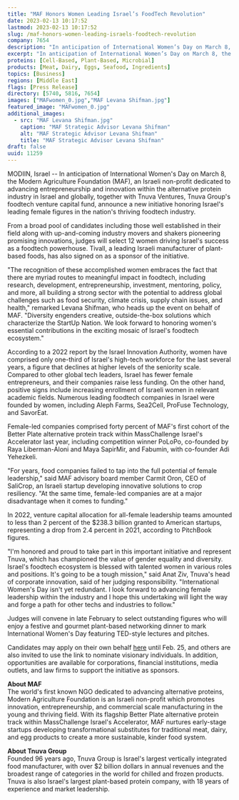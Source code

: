 ```yaml
---
title: "MAF Honors Women Leading Israel’s FoodTech Revolution"
date: 2023-02-13 10:17:52
lastmod: 2023-02-13 10:17:52
slug: /maf-honors-women-leading-israels-foodtech-revolution
company: 7654
description: "In anticipation of International Women’s Day on March 8, the Modern Agriculture Foundation (MAF), an Israeli non-profit dedicated to advancing entrepreneurship and innovation within the alternative protein industry in Israel and globally, together with Tnuva Ventures, Tnuva Group's foodtech venture capital fund, announce a new initiative honoring Israel’s leading female figures in the nation’s thriving foodtech industry."
excerpt: "In anticipation of International Women’s Day on March 8, the Modern Agriculture Foundation (MAF), an Israeli non-profit dedicated to advancing entrepreneurship and innovation within the alternative protein industry in Israel and globally, together with Tnuva Ventures, Tnuva Group's foodtech venture capital fund, announce a new initiative honoring Israel’s leading female figures in the nation’s thriving foodtech industry."
proteins: [Cell-Based, Plant-Based, Microbial]
products: [Meat, Dairy, Eggs, Seafood, Ingredients]
topics: [Business]
regions: [Middle East]
flags: [Press Release]
directory: [5740, 5816, 7654]
images: ["MAFwomen_0.jpg","MAF Levana Shifman.jpg"]
featured_image: "MAFwomen_0.jpg"
additional_images:
  - src: "MAF Levana Shifman.jpg"
    caption: "MAF Strategic Advisor Levana Shifman"
    alt: "MAF Strategic Advisor Levana Shifman"
    title: "MAF Strategic Advisor Levana Shifman"
draft: false
uuid: 11259
---
```

MODIIN, Israel -- In anticipation of International Women's Day on March
8, the Modern Agriculture Foundation (MAF), an Israeli non-profit
dedicated to advancing entrepreneurship and innovation within the
alternative protein industry in Israel and globally, together with Tnuva
Ventures, Tnuva Group\'s foodtech venture capital fund, announce a new
initiative honoring Israel's leading female figures in the nation's
thriving foodtech industry.

From a broad pool of candidates including those well established in
their field along with up-and-coming industry movers and shakers
pioneering promising innovations, judges will select 12 women driving
Israel's success as a foodtech powerhouse. Tivall, a leading Israeli
manufacturer of plant-based foods, has also signed on as a sponsor of
the initiative.

"The recognition of these accomplished women embraces the fact that
there are myriad routes to meaningful impact in foodtech, including
research, development, entrepreneurship, investment, mentoring, policy,
and more, all building a strong sector with the potential to address
global challenges such as food security, climate crisis, supply chain
issues, and health," remarked Levana Shifman, who heads up the event on
behalf of MAF. "Diversity engenders creative, outside-the-box solutions
which characterize the StartUp Nation. We look forward to honoring
women's essential contributions in the exciting mosaic of Israel's
foodtech ecosystem."

According to a 2022 report by the Israel Innovation Authority, women
have comprised only one-third of Israel's high-tech workforce for the
last several years, a figure that declines at higher levels of the
seniority scale. Compared to other global tech leaders, Israel has fewer
female entrepreneurs, and their companies raise less funding. On the
other hand, positive signs include increasing enrollment of Israeli
women in relevant academic fields. Numerous leading foodtech companies
in Israel were founded by women, including Aleph Farms, Sea2Cell,
ProFuse Technology, and SavorEat.

Female-led companies comprised forty percent of MAF's first cohort of
the Better Plate alternative protein track within MassChallenge Israel's
Accelerator last year, including competition winner PoLoPo, co-founded
by Raya Liberman-Aloni and Maya SapirMir, and Fabumin, with co-founder
Adi Yehezkeli.

"For years, food companies failed to tap into the full potential of
female leadership," said MAF advisory board member Carmit Oron, CEO of
SaliCrop, an Israeli startup developing innovative solutions to crop
resiliency. "At the same time, female-led companies are at a major
disadvantage when it comes to funding."

In 2022, venture capital allocation for all-female leadership teams
amounted to less than 2 percent of the \$238.3 billion granted to
American startups, representing a drop from 2.4 percent in 2021,
according to PitchBook figures.

\"I\'m honored and proud to take part in this important initiative and
represent Tnuva, which has championed the value of gender equality and
diversity. Israel\'s foodtech ecosystem is blessed with talented women
in various roles and positions. It\'s going to be a tough mission," said
Anat Ziv, Tnuva\'s head of corporate innovation, said of her judging
responsibility. "International Women's Day isn't yet redundant. I look
forward to advancing female leadership within the industry and I hope
this undertaking will light the way and forge a path for other techs and
industries to follow."

Judges will convene in late February to select outstanding figures who
will enjoy a festive and gourmet plant-based networking dinner to mark
International Women's Day featuring TED-style lectures and pitches.

Candidates may apply on their own behalf
[here](https://www.modern-agriculture.org/open-call) until Feb. 25, and
others are also invited to use the link to nominate visionary
individuals. In addition, opportunities are available for corporations,
financial institutions, media outlets, and law firms to support the
initiative as sponsors.

**About MAF**\
The world's first known NGO dedicated to advancing alternative proteins,
Modern Agriculture Foundation is an Israeli non-profit which promotes
innovation, entrepreneurship, and commercial scale manufacturing in the
young and thriving field. With its flagship Better Plate alternative
protein track within MassChallenge Israel's Accelerator, MAF nurtures
early-stage startups developing transformational substitutes for
traditional meat, dairy, and egg products to create a more sustainable,
kinder food system.

**About Tnuva Group**\
Founded 96 years ago, Tnuva Group is Israel\'s largest vertically
integrated food manufacturer, with over \$2 billion dollars in annual
revenues and the broadest range of categories in the world for chilled
and frozen products. Tnuva is also Israel\'s largest plant-based protein
company, with 18 years of experience and market leadership.
